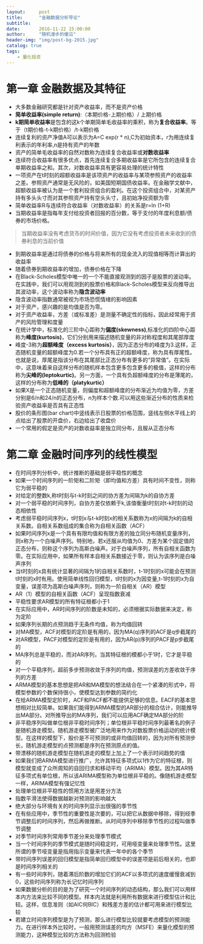 ```yaml
---
layout:     post
title:      "金融数据分析导论"
subtitle:
date:       2016-11-22 15:00:00
author:     "随机漫步的傻瓜"
header-img: "img/post-bg-2015.jpg"
catalog: true
tags:
    - 量化投资
---
```


# 第一章 金融数据及其特征

- 大多数金融研究都是针对资产收益率，而不是资产价格
- **简单收益率(simple return)**:（本期价格-上期价格）/ 上期价格
- **k期简单收益率**是包含的这k个单期简单毛收益率的乘积，称为**复合收益率**。等于（t期价格-t-k期价格）/t-k期价格
- 连续复利的资产净值A可以表示为A=C exp(r * n),C为初始资本，r为用连续复利表示的年利率,n是持有资产的年数
- 资产的简单毛收益率的自然对数称为连续复合收益率或**对数收益率**
- 连续符合收益率有很多优点，首先连续复合多期收益率是它所包含的连续复合单期收益率之和。其次，对数收益率具有更容易处理的统计特性
- 一项资产在t时刻的超额收益率是该项资产的收益率与某项参照资产的收益率之差。参照资产通常是无风险的，如美国短期国债收益率。在金融学文献中，超额收益率被认为是一个套利投资组合的盈利。在这个投资组合中，对某资产持有多头头寸而对其参照资产持有空头头寸，且初始净投资额为零
- 简单收益率R与连续符合收益率（对数收益率）的关系是r=ln (1+R)
- 当期收益率是指每年支付给投资者回报的百分数，等于支付的年度利息额/债券的市场价格。
>当期收益率没有考虑货币的时间价值，因为它没有考虑投资者未来收到的债券利息的当前价值

- 到期收益率是通过将债券的价格与将来所有的现金流入的现值相等而计算出的收益率
- 随着债券到期收益率的增加，债券价格在下降
- 在Black-Scholes模型中唯一的一个不能直接观测到的因子是股票的波动率。在实践中，我们可以用观测到的股票价格和Black-Scholes模型来反向推导出其波动率，这个波动率称为**隐含波动率**
- 隐含波动率指数通常被视为市场恐慌情绪的影响因素
- 对于资产，感兴趣的是均值是否为零。
- 对于资产收益率，方差（或标准差）是测量不确定性的指标，因此经常用于资产的风险管理和度量
- 在统计学中，标准化的三阶中心距称为**偏度(skewness)**,标准化的四阶中心距称为**峰度(kurtosis)**，它们分别用来描述随机变量的非对称程度和其尾部厚度
- 峰度-3称为**超额峰度（excess kurtosis）**，因为正态分布的峰度为3.这样，正态随机变量的超额峰度为0.若一个分布具有正的超额峰度，称为具有厚尾性。也就是说，厚尾是指该分布在其尾部比正态分布有更多的“异常值”。在实际中，这意味着来自这样分布的随机样本包含更多包含更多的极值，这样的分布称为**尖峰的(leptokurtic)**。另一方面，一个具有负超额峰度的分布是薄尾的，这样的分布称为**低峰的（platykurtic）**
- 如果X是一个正态随机变量，则偏度和超额峰度的分布渐近为均值为零，方差分别是6/n和24/n的正态分布，n为样本个数.可以用这些渐近分布的性质来检验资产收益率是否具有正态性
- 股价的条形图(bar chart)中竖线表示日股票的价格范围，竖线左侧水平线上的点给出了股票的开盘价，右边给出了收盘价
- 一个常用的假定是资产的对数收益率是独立同分布，且服从正态分布

# 第二章 金融时间序列的线性模型

- 在时间序列分析中，统计推断的基础是弱平稳性的概念
- 如果一个时间序列的一阶矩和二阶矩（即均值和方差）具有时间不变性，则称它为弱平稳的
- 对给定的整数k,称t时刻与t-k时刻之间的协方差为间隔为k的自协方差
- 对一个弱平稳的时间序列，自协方差仅依赖于k,该值衡量t时刻对t-k时刻的动态相依性
- 考虑弱平稳时间序列x，t时刻x与t-k时刻x的相关系数称为x的间隔为k的自相关系数。自相关系数组成的集合称为自相关函数（ACF）
- 如果时间序列x是一个具有有限均值和有限方差的独立同分布随机变量序列，则x称为一个白噪声序列。特别地，若x还服从均值为0、方差为某个固定值的正态分布，则称这个序列为高斯白噪声。对于白噪声序列，所有自相关函数为零。在实际应用中，如果所有样本自相关系数接近于零，则认为该序列是白噪声序列
- 当t时刻的x具有统计显著的间隔为1的自相关系数时，t-1时刻的x可能会在预测t时刻的x时有用。使用简单线性回归模型，t时刻的x为因变量,t-1时刻的x为自变量，误差项为高斯白噪声序列，则称为一阶自相关（AR）模型
- AR（1）模型的自相关函数（ACF）呈现指数衰减
- 平稳性要求AR模型的所有特征根都小于1
- 在实际应用中，AR时间序列的阶数是未知的，必须根据实际数据来决定，称为定阶
- 如果序列长期的点预测趋于无条件均值，称为均值回转
- 对MA模型，ACF对模型的定阶是有用的，因为MA(q)序列的ACF是q步截尾的
- 对AR模型，PACF对模型的定阶是有用的，因为AR(p)序列的PACF是p步截尾的
- MA序列总是平稳的，而对AR序列，当其特征根的模都小于1时，它才是平稳的
- 对一个平稳序列，超前多步预测收敛于序列的均值，预测误差的方差收敛于序列的方差
- ARMA模型的基本思想是把AR和MA模型的想法结合在一个紧凑的形式中，将模型参数的个数保持很小，使模型达到参数的简约化
- 在给ARMA模型定阶时，ACF和PACF都不能提供足够的信息。EACF的基本思想相对比较简单。如果我们能得到ARMA模型的AR部分的相合估计，则能推导出MA部分。对所推导出的MA序列，我们可以应用ACF确定MA部分的阶
- 非平稳序列叫做单位根非平稳时间序列；单位根非平稳时间序列最著名的例子是随机游走模型。随机游走模型被广泛地用来作为对数股票价格运动的统计模型。在这样的模型下，股价是不可预测的或非均值回转的，因为对所有预测步长，随机游走模型的点预测都是序列在预测原点的值。
- 带漂移的随机游走模型在随机游走的模型上加上了一个表示时间趋势的值
- 如果我们把ARMA模型进行推广，允许其特征多项式以1作为它的特征根，则模型就变成了众所周知的自回归求和移动平均（ARIMA）模型。因为其AR特征多项式有单位根，所以该ARIMA模型称为单位根非平稳的。像随机游走模型一样，ARIMA模型有强记忆性
- 处理单位根非平稳性的惯用方法是用差分方法
- 指数平滑法使得数据越新对预测的影响越大
- 绝大部分与环境有关的时间序列显示出很强的季节性
- 在有些应用中，季节性的重要性是次要的，可以把它从数据中移除，得到经季节调整后的时间序列，然后再做推断。从时间序列中移除季节性的过程叫做季节调整
- 对季节时间序列常用季节差分来处理季节模式
- 当一个时间序列的季节模式是随时间稳定时，可用哑变量来处理季节性。这里所谓的季节哑变量是指用指示变量来代表一年中的各个季节
- 带时间序列误差的回归模型是指简单回归模型中的误差项是前后相关的，也即是时间序列相关的
- 有一些时间序列，随着滞后阶数的增加它们的ACF以多项式的速度缓慢衰减到0，这些时间序列称为长记忆时间序列
- 如果数据分析的目的是为了研究一个时间序列的动态结构，那么我们可以用样本内方法来比较不同的模型。样本内法就是利用所有数据来进行模型估计和比较。这样，信息准则（如AIC何BIC）和残差方差的估计都可用来进行模型比较
- 若建立时间序列模型是为了预测，那么进行模型比较就要考虑模型的预测能力。在进行样本外比较时，一般用预测误差的均方（MSFE）来量化模型的预测能力，这种模型比较的方法称为回测检验
